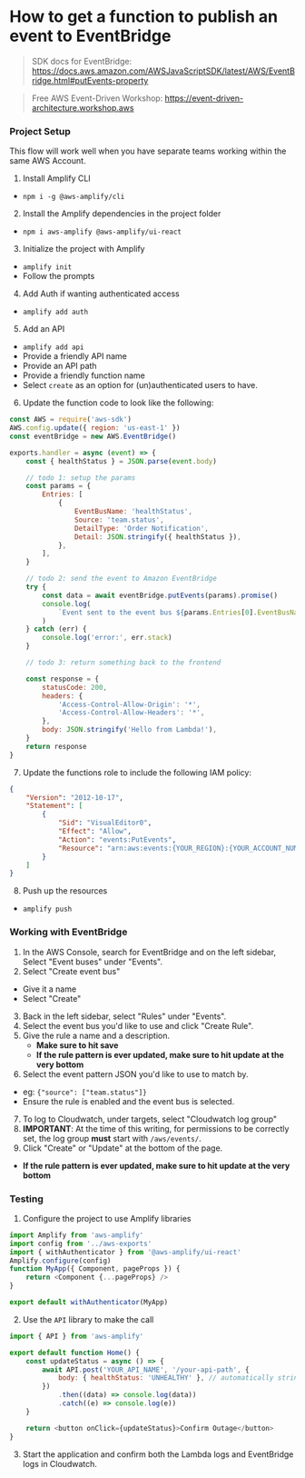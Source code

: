 # How to get a function to publish an event to EventBridge

> SDK docs for EventBridge: https://docs.aws.amazon.com/AWSJavaScriptSDK/latest/AWS/EventBridge.html#putEvents-property

> Free AWS Event-Driven Workshop: https://event-driven-architecture.workshop.aws

### Project Setup

This flow will work well when you have separate teams working within the same AWS Account.

1. Install Amplify CLI

- `npm i -g @aws-amplify/cli`

2. Install the Amplify dependencies in the project folder

- `npm i aws-amplify @aws-amplify/ui-react`

3. Initialize the project with Amplify

- `amplify init`
- Follow the prompts

4. Add Auth if wanting authenticated access

- `amplify add auth`

5. Add an API

- `amplify add api`
- Provide a friendly API name
- Provide an API path
- Provide a friendly function name
- Select `create` as an option for (un)authenticated users to have.

6. Update the function code to look like the following:

```js
const AWS = require('aws-sdk')
AWS.config.update({ region: 'us-east-1' })
const eventBridge = new AWS.EventBridge()

exports.handler = async (event) => {
	const { healthStatus } = JSON.parse(event.body)

	// todo 1: setup the params
	const params = {
		Entries: [
			{
				EventBusName: 'healthStatus',
				Source: 'team.status',
				DetailType: 'Order Notification',
				Detail: JSON.stringify({ healthStatus }),
			},
		],
	}

	// todo 2: send the event to Amazon EventBridge
	try {
		const data = await eventBridge.putEvents(params).promise()
		console.log(
			`Event sent to the event bus ${params.Entries[0].EventBusName} with ID ${data.Entries[0].EventId}`
		)
	} catch (err) {
		console.log('error:', err.stack)
	}

	// todo 3: return something back to the frontend

	const response = {
		statusCode: 200,
		headers: {
			'Access-Control-Allow-Origin': '*',
			'Access-Control-Allow-Headers': '*',
		},
		body: JSON.stringify('Hello from Lambda!'),
	}
	return response
}
```

7. Update the functions role to include the following IAM policy:

```json
{
	"Version": "2012-10-17",
	"Statement": [
		{
			"Sid": "VisualEditor0",
			"Effect": "Allow",
			"Action": "events:PutEvents",
			"Resource": "arn:aws:events:{YOUR_REGION}:{YOUR_ACCOUNT_NUMBER}:event-bus/{YOUR_EVENTBUS_NAME}"
		}
	]
}
```

8. Push up the resources

- `amplify push`

### Working with EventBridge

1. In the AWS Console, search for EventBridge and on the left sidebar, Select "Event buses" under "Events".
2. Select "Create event bus"

- Give it a name
- Select "Create"

3. Back in the left sidebar, select "Rules" under "Events".
4. Select the event bus you'd like to use and click "Create Rule".
5. Give the rule a name and a description.
   - **Make sure to hit save**
   - **If the rule pattern is ever updated, make sure to hit update at the very bottom**
6. Select the event pattern JSON you'd like to use to match by.

- eg: `{"source": ["team.status"]}`
- Ensure the rule is enabled and the event bus is selected.

7. To log to Cloudwatch, under targets, select "Cloudwatch log group"
8. **IMPORTANT**: At the time of this writing, for permissions to be correctly set, the log group **must** start with `/aws/events/`.
9. Click "Create" or "Update" at the bottom of the page.

- **If the rule pattern is ever updated, make sure to hit update at the very bottom**

### Testing

1. Configure the project to use Amplify libraries

```js
import Amplify from 'aws-amplify'
import config from '../aws-exports'
import { withAuthenticator } from '@aws-amplify/ui-react'
Amplify.configure(config)
function MyApp({ Component, pageProps }) {
	return <Component {...pageProps} />
}

export default withAuthenticator(MyApp)
```

2. Use the `API` library to make the call

```js
import { API } from 'aws-amplify'

export default function Home() {
	const updateStatus = async () => {
		await API.post('YOUR_API_NAME', '/your-api-path', {
			body: { healthStatus: 'UNHEALTHY' }, // automatically stringified
		})
			.then((data) => console.log(data))
			.catch((e) => console.log(e))
	}

	return <button onClick={updateStatus}>Confirm Outage</button>
}
```

3. Start the application and confirm both the Lambda logs and EventBridge logs in Cloudwatch.
